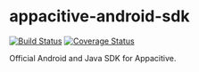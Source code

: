 appacitive-android-sdk
======================

[![Build Status](https://travis-ci.org/appacitive/appacitive-android-sdk.png?branch=master)](https://travis-ci.org/appacitive/appacitive-android-sdk) [![Coverage Status](https://coveralls.io/repos/appacitive/appacitive-android-sdk/badge.png)](https://coveralls.io/r/appacitive/appacitive-android-sdk)


Official Android and Java SDK for Appacitive.

